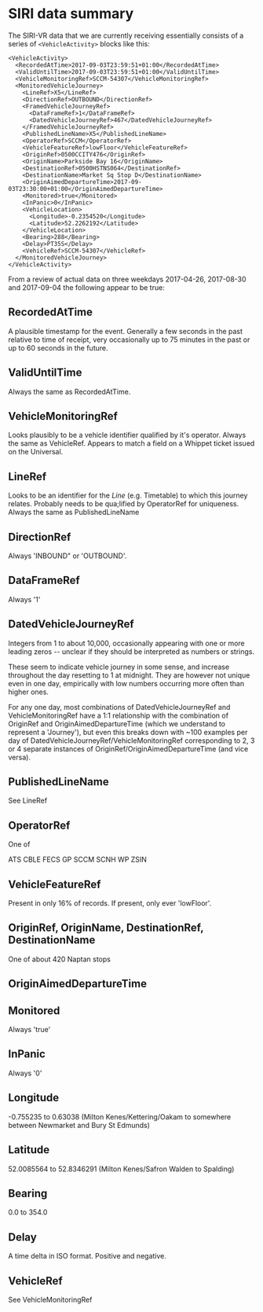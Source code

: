 SIRI data summary
=================

The SIRI-VR data that we are currently receiving essentially consists 
of a series of `<VehicleActivity>` blocks like this:

```
<VehicleActivity>
  <RecordedAtTime>2017-09-03T23:59:51+01:00</RecordedAtTime>
  <ValidUntilTime>2017-09-03T23:59:51+01:00</ValidUntilTime>
  <VehicleMonitoringRef>SCCM-54307</VehicleMonitoringRef>
  <MonitoredVehicleJourney>
    <LineRef>X5</LineRef>
    <DirectionRef>OUTBOUND</DirectionRef>
    <FramedVehicleJourneyRef>
      <DataFrameRef>1</DataFrameRef>
      <DatedVehicleJourneyRef>467</DatedVehicleJourneyRef>
    </FramedVehicleJourneyRef>
    <PublishedLineName>X5</PublishedLineName>
    <OperatorRef>SCCM</OperatorRef>
    <VehicleFeatureRef>lowFloor</VehicleFeatureRef>
    <OriginRef>0500CCITY476</OriginRef>
    <OriginName>Parkside Bay 16</OriginName>
    <DestinationRef>0500HSTNS064</DestinationRef>
    <DestinationName>Market Sq Stop D</DestinationName>
    <OriginAimedDepartureTime>2017-09-03T23:30:00+01:00</OriginAimedDepartureTime>
    <Monitored>true</Monitored>
    <InPanic>0</InPanic>
    <VehicleLocation>
      <Longitude>-0.2354520</Longitude>
      <Latitude>52.2262192</Latitude>
    </VehicleLocation>
    <Bearing>288</Bearing>
    <Delay>PT35S</Delay>
    <VehicleRef>SCCM-54307</VehicleRef>
  </MonitoredVehicleJourney>
</VehicleActivity>
```

From a review of actual data on three weekdays 2017-04-26, 2017-08-30
and 2017-09-04 the following appear to be true:

RecordedAtTime
--------------

A plausible timestamp for the event. Generally a few seconds in the past
relative to time of receipt, very occasionally up to 75 minutes in the
past or up to 60 seconds in the future.

ValidUntilTime
--------------

Always the same as RecordedAtTime.

VehicleMonitoringRef
--------------------

Looks plausibly to be a vehicle identifier qualified by it's
operator. Always the same as VehicleRef. Appears to match a field on a
Whippet ticket issued on the Universal.

LineRef
-------

Looks to be an identifier for the _Line_ (e.g. Timetable) to which this
journey relates. Probably needs to be qua;lified by OperatorRef
for uniqueness. Always the same as PublishedLineName

DirectionRef
------------

Always 'INBOUND" or 'OUTBOUND'.

DataFrameRef
------------

Always '1'

DatedVehicleJourneyRef
----------------------

Integers from 1 to about 10,000, occasionally appearing with one or more
leading zeros -- unclear if they should be interpreted as numbers or
strings.

These seem to indicate vehicle journey in some sense, and increase
throughout the day resetting to 1 at midnight. They are however not
unique even in one day, empirically with low numbers occurring more
often than higher ones.

For any one day, most combinations of DatedVehicleJourneyRef and
VehicleMonitoringRef have a 1:1 relationship with the combination of
OriginRef and OriginAimedDepartureTime (which we understand to
represent a 'Journey'), but even this breaks down with ~100 examples per
day of DatedVehicleJourneyRef/VehicleMonitoringRef corresponding to 2, 3
or 4 separate instances of OriginRef/OriginAimedDepartureTime (and vice
versa).

PublishedLineName
-----------------

See LineRef

OperatorRef
-----------

One of

ATS
CBLE
FECS
GP
SCCM
SCNH
WP
ZSIN

VehicleFeatureRef
-----------------

Present in only 16% of records. If present, only ever 'lowFloor'.

OriginRef, OriginName, DestinationRef, DestinationName
------------------------------------------------------

One of about 420 Naptan stops

OriginAimedDepartureTime
------------------------

Monitored
---------

Always 'true'

InPanic
-------

Always '0'

Longitude
---------

-0.755235 to 0.63038 (Milton Kenes/Kettering/Oakam to somewhere between 
Newmarket and Bury St Edmunds)

Latitude
--------

52.0085564 to 52.8346291 (Milton Kenes/Safron Walden to Spalding)

Bearing
-------

0.0 to 354.0

Delay
-----

A time delta in ISO format. Positive and negative.

VehicleRef
----------

See VehicleMonitoringRef
